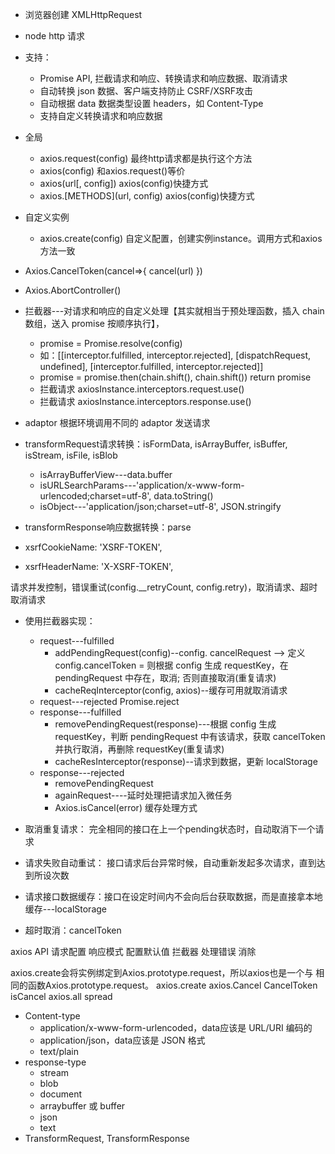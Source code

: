 + 浏览器创建 XMLHttpRequest
+ node http 请求

+ 支持：
  + Promise API, 拦截请求和响应、转换请求和响应数据、取消请求
  + 自动转换 json 数据、客户端支持防止 CSRF/XSRF攻击
  + 自动根据 data 数据类型设置 headers，如 Content-Type
  + 支持自定义转换请求和响应数据
+ 全局
  + axios.request(config) 最终http请求都是执行这个方法
  + axios(config) 和axios.request()等价
  + axios(url[, config]) axios(config)快捷方式
  + axios.[METHODS](url, config) axios(config)快捷方式
+ 自定义实例
  + axios.create(config) 自定义配置，创建实例instance。调用方式和axios方法一致
+ Axios.CancelToken(cancel=>{ cancel(url) })
+ Axios.AbortController()
+ 拦截器---对请求和响应的自定义处理【其实就相当于预处理函数，插入 chain 数组，送入 promise 按顺序执行】，
  + promise = Promise.resolve(config)
  + 如：[[interceptor.fulfilled, interceptor.rejected], [dispatchRequest, undefined], [interceptor.fulfilled, interceptor.rejected]]
  + promise = promise.then(chain.shift(), chain.shift()) return promise
  + 拦截请求 axiosInstance.interceptors.request.use()
  + 拦截请求 axiosInstance.interceptors.response.use()
+ adaptor 根据环境调用不同的 adaptor 发送请求
+ transformRequest请求转换：isFormData, isArrayBuffer, isBuffer, isStream, isFile, isBlob
  + isArrayBufferView---data.buffer
  + isURLSearchParams---'application/x-www-form-urlencoded;charset=utf-8', data.toString()
  + isObject---'application/json;charset=utf-8', JSON.stringify
+ transformResponse响应数据转换：parse
+ xsrfCookieName: 'XSRF-TOKEN',
+ xsrfHeaderName: 'X-XSRF-TOKEN',


请求并发控制，错误重试(config.__retryCount, config.retry)，取消请求、超时取消请求

+ 使用拦截器实现：
  + request---fulfilled
    + addPendingRequest(config)--config. cancelRequest --> 定义 config.cancelToken = 则根据 config 生成 requestKey，在 pendingRequest 中存在，取消; 否则直接取消(重复请求)
    + cacheReqInterceptor(config, axios)--缓存可用就取消请求
  + request---rejected Promise.reject
  + response---fulfilled
    + removePendingRequest(response)---根据 config 生成 requestKey，判断 pendingRequest 中有该请求，获取 cancelToken并执行取消，再删除 requestKey(重复请求)
    + cacheResInterceptor(response)--请求到数据，更新 localStorage
  + response---rejected
    + removePendingRequest
    + againRequest----延时处理把请求加入微任务
    + Axios.isCancel(error) 缓存处理方式


+ 取消重复请求： 完全相同的接口在上一个pending状态时，自动取消下一个请求
+ 请求失败自动重试： 接口请求后台异常时候，自动重新发起多次请求，直到达到所设次数
+ 请求接口数据缓存：接口在设定时间内不会向后台获取数据，而是直接拿本地缓存---localStorage
+ 超时取消：cancelToken


axios API
请求配置
响应模式
配置默认值
拦截器
处理错误
消除

axios.create会将实例绑定到Axios.prototype.request，所以axios也是一个与 相同的函数Axios.prototype.request。
axios.create
axios.Cancel
CancelToken
isCancel
axios.all
spread


+ Content-type
  + application/x-www-form-urlencoded，data应该是 URL/URI 编码的
  + application/json，data应该是 JSON 格式
  + text/plain
+ response-type
  + stream
  + blob
  + document
  + arraybuffer 或 buffer
  + json
  + text
+ TransformRequest, TransformResponse
